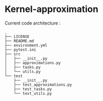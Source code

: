 # Kernel-approximation

Current code architecture :
``` code
.
├── LICENSE
├── README.md
├── environment.yml
├── pytest.ini
├── src
│   ├── __init__.py
│   ├── approximations.py
│   ├── tasks.py
│   └── utils.py
└── test
    ├── __init__.py
    ├── test_approximations.py
    ├── test_tasks.py
    └── test_utils.py
```
